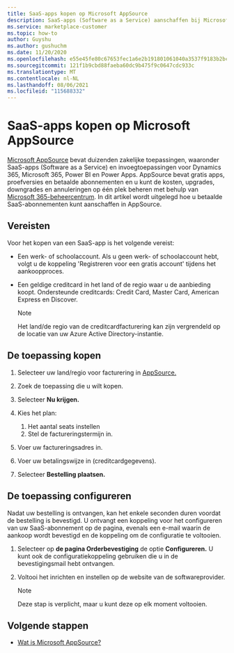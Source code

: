 ```yaml
---
title: SaaS-apps kopen op Microsoft AppSource
description: SaaS-apps (Software as a Service) aanschaffen bij Microsoft-partners op Microsoft AppSource.
ms.service: marketplace-customer
ms.topic: how-to
author: Guyshu
ms.author: gushuchm
ms.date: 11/20/2020
ms.openlocfilehash: e55e45fe80c67653fec1a6e2b191801061040a3537f9183b2bc8c8824b0c6252
ms.sourcegitcommit: 121f1b9cbd88faeba60dc9b475f9c0647cdc933c
ms.translationtype: MT
ms.contentlocale: nl-NL
ms.lasthandoff: 08/06/2021
ms.locfileid: "115688332"
---
```

# <a name="purchase-saas-apps-on-microsoft-appsource"></a>SaaS-apps kopen op Microsoft AppSource

[Microsoft AppSource](https://appsource.microsoft.com/) bevat duizenden zakelijke toepassingen, waaronder SaaS-apps (Software as a Service) en invoegtoepassingen voor Dynamics 365, Microsoft 365, Power BI en Power Apps. AppSource bevat gratis apps, proefversies en betaalde abonnementen en u kunt de kosten, upgrades, downgrades en annuleringen op één plek beheren met behulp van [Microsoft 365-beheercentrum](/microsoft-365/admin/admin-overview/about-the-admin-center). In dit artikel wordt uitgelegd hoe u betaalde SaaS-abonnementen kunt aanschaffen in AppSource.

## <a name="requirements"></a>Vereisten

Voor het kopen van een SaaS-app is het volgende vereist:

- Een werk- of schoolaccount. Als u geen werk- of schoolaccount hebt, volgt u de koppeling 'Registreren voor een gratis account' tijdens het aankoopproces.

- Een geldige creditcard in het land of de regio waar u de aanbieding koopt. Ondersteunde creditcards: Credit Card, Master Card, American Express en Discover.

    > [!Note]
    > Het land/de regio van de creditcardfacturering kan zijn vergrendeld op de locatie van uw Azure Active Directory-instantie.

## <a name="purchase-the-application"></a>De toepassing kopen

1. Selecteer uw land/regio voor facturering in [AppSource.](https://appsource.microsoft.com/)
1. Zoek de toepassing die u wilt kopen.
1. Selecteer **Nu krijgen.**
1. Kies het plan:

    1. Het aantal seats instellen
    1. Stel de factureringstermijn in.

1. Voer uw factureringsadres in.
1. Voer uw betalingswijze in (creditcardgegevens).
1. Selecteer **Bestelling plaatsen.**

## <a name="configure-the-application"></a>De toepassing configureren

Nadat uw bestelling is ontvangen, kan het enkele seconden duren voordat de bestelling is bevestigd. U ontvangt een koppeling voor het configureren van uw SaaS-abonnement op de pagina, evenals een e-mail waarin de aankoop wordt bevestigd en de koppeling om de configuratie te voltooien.

1. Selecteer op **de pagina Orderbevestiging** de optie **Configureren.** U kunt ook de configuratiekoppeling gebruiken die u in de bevestigingsmail hebt ontvangen.
1. Voltooi het inrichten en instellen op de website van de softwareprovider.

    > [!Note]
    > Deze stap is verplicht, maar u kunt deze op elk moment voltooien.

## <a name="next-steps"></a>Volgende stappen

- [Wat is Microsoft AppSource?](appsource-overview.md)
